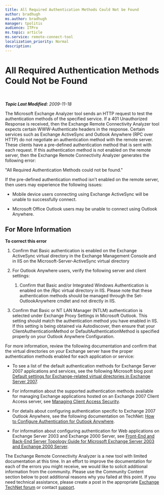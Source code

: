 ```yaml
---
title: All Required Authentication Methods Could Not be Found
author: bradhugh
ms.author: bradhugh
manager: tpolitis
audience: ITPro 
ms.topic: article 
ms.service: remote-connect-tool
localization_priority: Normal
description: 
---
```


<div data-xmlns="http://www.w3.org/1999/xhtml">

<div class="topic" data-xmlns="http://www.w3.org/1999/xhtml" data-msxsl="urn:schemas-microsoft-com:xslt" data-cs="http://msdn.microsoft.com/en-us/">

<div data-asp="http://msdn2.microsoft.com/asp">

# All Required Authentication Methods Could Not be Found

</div>

<div id="mainSection">

<div id="mainBody">

<span> </span>

_**Topic Last Modified:** 2009-11-18_

The Microsoft Exchange Analyzer tool sends an HTTP request to test the authentication methods of the specified service. If a 401 Unauthorized Response is received, then the Exchange Remote Connectivity Analyzer tool expects certain WWW-Authenticate headers in the response. Certain services such as Exchange ActiveSync and Outlook Anywhere (RPC over HTTP) do not negotiate an authentication method with the remote server. These clients have a pre-defined authentication method that is sent with each request. If this authentication method is not enabled on the remote server, then the Exchange Remote Connectivity Analyzer generates the following error:

"All Required Authentication Methods could not be found."

If the pre-defined authentication method isn't enabled on the remote server, then users may experience the following issues:

  - Mobile device users connecting using Exchange ActiveSync will be unable to successfully connect.

  - Microsoft Office Outlook users may be unable to connect using Outlook Anywhere.

<div>

## For More Information

**To correct this error**

1.  Confirm that Basic authentication is enabled on the Exchange ActiveSync virtual directory in the Exchange Management Console and in IIS on the Microsoft-Server-ActiveSync virtual directory

2.  For Outlook Anywhere users, verify the following server and client settings:
    
    1.  Confirm that Basic and/or Integrated Windows Authentication is enabled on the /Rpc virtual directory in IIS. Please note that these authentication methods should be managed through the Set-OutlookAnywhere cmdlet and not directly in IIS.

3.  Confirm that Basic or NT LAN Manager (NTLM) authentication is selected under Exchange Proxy Settings in Microsoft Outlook. This setting should match the authentication method you have enabled in IIS. If this setting is being obtained via Autodiscover, then ensure that your ClientAuthenticationMethod or DefaultAuthenticationMethod is specified properly on your Outlook Anywhere Configuration.

For more information, review the following documentation and confirm that the virtual directories on your Exchange server have the proper authentication methods enabled for each application or service:

  - To see a list of the default authentication methods for Exchange Server 2007 applications and services, see the following Microsoft blog post [Default settings for Exchange-related virtual directories in Exchange Server 2007](http://go.microsoft.com/fwlink/?linkid=161402).

  - For information about the supported authentication methods available for managing Exchange applications hosted on an Exchange 2007 Client Access server, see [Managing Client Access Security](http://go.microsoft.com/fwlink/?linkid=100585).

  - For details about configuring authentication specific to Exchange 2007 Outlook Anywhere, see the following documentation on TechNet: [How to Configure Authentication for Outlook Anywhere](http://go.microsoft.com/fwlink/?linkid=161403).

  - For information about configuring authentication for Web applications on Exchange Server 2003 and Exchange 2000 Server, see [Front-End and Back-End Server Topology Guide for Microsoft Exchange Server 2003 and Exchange 2000 Server](http://go.microsoft.com/fwlink/?linkid=161404).

The Exchange Remote Connectivity Analyzer is a new tool with limited documentation at this time. In an effort to improve the documentation for each of the errors you might receive, we would like to solicit additional information from the community. Please use the Community Content section below to post additional reasons why you failed at this point. If you need technical assistance, please create a post in the appropriate [Exchange TechNet forum](http://go.microsoft.com/fwlink/?linkid=73420) or contact [support](http://go.microsoft.com/fwlink/?linkid=8158).

</div>

</div>

<span> </span>

</div>

</div>

</div>

